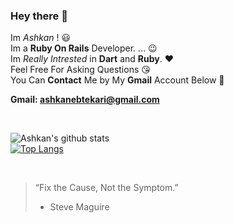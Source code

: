 ### Hey there 👋

Im *Ashkan* ! :smiley: <br>
Im a **Ruby On Rails** Developer. ... :wink: <br>
Im *Really Intrested* in **Dart** and **Ruby**. :heart: <br>
Feel Free For Asking Questions :kissing_heart: <br>
You Can **Contact** Me by My **Gmail** Account Below :facepunch: <br>

**Gmail: ashkanebtekari@gmail.com**

<br>

![Ashkan's github stats](https://github-readme-stats.vercel.app/api?username=Chamepp&show_icons=true&theme=default) <br>
[![Top Langs](https://github-readme-stats.vercel.app/api/top-langs/?username=Chamepp&layout=compact)](https://github.com/Chamepp/Chamepp)

<br>

> “Fix the Cause, Not the Symptom.”
> -  Steve Maguire

<br>
